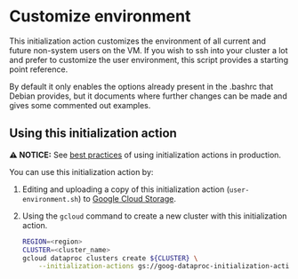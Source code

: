 # Customize environment

This initialization action customizes the environment of all current and future non-system users on the VM. If you wish to ssh into your cluster a lot and prefer to customize the user environment, this script provides a starting point reference.

By default it only enables the options already present in the .bashrc that Debian provides, but it documents where further changes can be made and gives some commented out examples.

## Using this initialization action

**:warning: NOTICE:** See [best practices](README.md#how-initialization-actions-are-used) of using initialization actions in production.

You can use this initialization action by:

1. Editing and uploading a copy of this initialization action (`user-environment.sh`) to [Google Cloud Storage](https://cloud.google.com/storage).
1. Using the `gcloud` command to create a new cluster with this initialization action.

    ```bash
    REGION=<region>
    CLUSTER=<cluster_name>
    gcloud dataproc clusters create ${CLUSTER} \
        --initialization-actions gs://goog-dataproc-initialization-actions-${REGION}/user-environment
